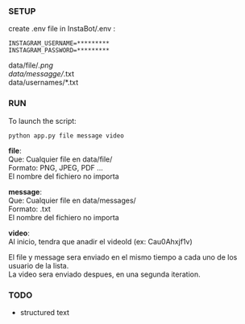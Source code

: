 ### SETUP
create .env file in InstaBot/.env :

```
INSTAGRAM_USERNAME=*********
INSTAGRAM_PASSWORD=*********
```

data/file/*.png  <br />
data/messagge/*.txt  <br />
data/usernames/*.txt  <br />

### RUN
To launch the script:

```
python app.py file message video
```

**file**:  <br />
    Que: Cualquier file en data/file/  <br />
    Formato: PNG, JPEG, PDF ...  <br />
    El nombre del fichiero no importa
 
**message**:  <br />
    Que: Cualquier file en data/messages/  <br />
    Formato: .txt  <br />
    El nombre del fichiero no importa    

**video**:  <br />
    Al inicio, tendra que anadir el videoId (ex: Cau0Ahxjf1v)  <br />


El file y message sera enviado en el mismo tiempo a cada uno de los usuario de la lista.  <br />
La video sera enviado despues, en una segunda iteration.


### TODO

- structured text

